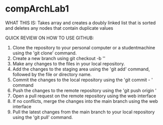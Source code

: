# compArchLab1

WHAT THIS IS:
Takes array and creates a doubly linked list that is sorted and deletes any nodes that contain duplicate values

QUICK REVIEW ON HOW TO USE GITHUB:
1. Clone the repository to your personal computer or a studentmachine using the 'git clone' command.
2. Create a new branch using git checkout -b '<branchname>'
3. Make any changes to the files in your local repository.
4. Add the changes to the staging area using the 'git add' command, followed by the file or directory name.
5. Commit the changes to the local repository using the 'git commit - <message>' command
6. Push the changes to the remote repository using the 'git push origin <branchname>'
7. Open a pull request on the remote repository using the web interface
8. If no conflicts, merge the changes into the main branch using the web interface
9. Pull the latest changes from the main branch to your local repository using the 'git pull' command.

